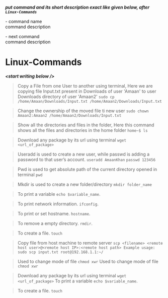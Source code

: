 ***put command and its short description exact like given below, after ```Linux-Commands```***  

\- command name  
command description


\- next command  
command description  
  
  
# Linux-Commands
***\<start writing below />***

> Copy a File from one User to another using terminal, Here we are copying file Input.txt present in Downloads of user 'Amaan' to user Downloads directory of user 'Amaan2'
```sudo cp /home/Amaan/Downloads/Input.txt /home/Amaan2/Downloads/Input.txt```

> Change the ownership of the moved file ti new user
```sudo chown Amaan2:Amaan2 /home/Amaan2/Downloads/Input.txt```

> Show all the directories and files in the folder, Here this command shows all the files and directories in the home folder
```home~$ ls```

> Download any package by its url using terminal 
```wget <url_of_package>```

> Useradd is used to create a new user, while passwd is adding a password to that user’s account.
```useradd AmaanKhan```
```passwd 123456```

> Pwd is used to get absolute path of the current directory opened in terminal
```pwd```

> Mkdir is used to create a new folder/directory
```mkdir folder_name```

> To print a variable
```echo $variable_name```. 

> To print network information.
```ifconfig```. 

> To print or set hostname.
```hostname```. 

> To remove a empty directory.
```rmdir```. 

> To create a file.
```touch```


> Copy file from host machine to remote server
```scp <filename> <remote host user>@<remote host IP>:<remote host path> Example usage: sudo scp input.txt root@192.168.1.1:~/```

> Used to change mode of file
```chmod xwr```
> Used to change mode of file
```chmod xwr```

> Download any package by its url using terminal 
```wget <url_of_package>```
> To print a variable
```echo $variable_name```. 

> To create a file.
```touch```
